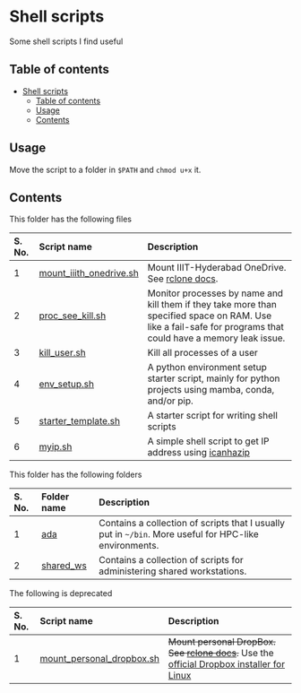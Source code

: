 # Shell scripts

Some shell scripts I find useful

## Table of contents

- [Shell scripts](#shell-scripts)
    - [Table of contents](#table-of-contents)
    - [Usage](#usage)
    - [Contents](#contents)

## Usage

Move the script to a folder in `$PATH` and `chmod u+x` it.

## Contents

This folder has the following files

| S. No. | Script name | Description |
| :----- | :---------- | :---------- |
| 1 | [mount_iiith_onedrive.sh](./mount_iiith_onedrive.sh) | Mount IIIT-Hyderabad OneDrive. See [rclone docs](https://rclone.org/onedrive/). |
| 2 | [proc_see_kill.sh](./proc_see_kill.sh) | Monitor processes by name and kill them if they take more than specified space on RAM. Use like a fail-safe for programs that could have a memory leak issue. |
| 3 | [kill_user.sh](./kill_user.sh) | Kill all processes of a user |
| 4 | [env_setup.sh](./env_setup.sh) | A python environment setup starter script, mainly for python projects using mamba, conda, and/or pip. |
| 5 | [starter_template.sh](./starter_template.sh) | A starter script for writing shell scripts |
| 6 | [myip.sh](./myip.sh) | A simple shell script to get IP address using [icanhazip](https://blog.apnic.net/2021/06/17/how-a-small-free-ip-tool-survived/) |

This folder has the following folders

| S. No. | Folder name | Description |
| :----- | :---------- | :---------- |
| 1 | [ada](./ada) | Contains a collection of scripts that I usually put in `~/bin`. More useful for HPC-like environments. |
| 2 | [shared_ws](./shared_ws) | Contains a collection of scripts for administering shared workstations. |

The following is deprecated

| S. No. | Script name | Description |
| :----- | :---------- | :---------- |
| 1 | [mount_personal_dropbox.sh](./mount_personal_dropbox.sh) | ~~Mount personal DropBox. See [rclone docs](https://rclone.org/dropbox/).~~ Use the [official Dropbox installer for Linux](https://www.dropbox.com/install) |
